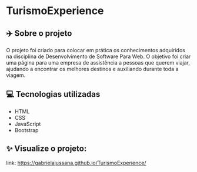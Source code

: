 # TurismoExperience

## ✈️ Sobre o projeto
O projeto foi criado para colocar em prática os conhecimentos adquiridos na 
disciplina de Desenvolvimento de Software Para Web.
O objetivo foi criar uma página para uma empresa de assistência a pessoas que querem viajar,
ajudando a encontrar os melhores destinos e auxiliando durante toda a  viagem.

## 💻 Tecnologias utilizadas
* HTML
* CSS
* JavaScript
* Bootstrap

## ✨ Visualize o projeto:
link: https://gabrielajussana.github.io/TurismoExperience/

